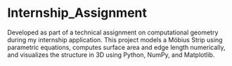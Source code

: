 # Internship_Assignment
Developed as part of a technical assignment on computational geometry during my internship application. This project models a Möbius Strip using parametric equations, computes surface area and edge length numerically, and visualizes the structure in 3D using Python, NumPy, and Matplotlib.
